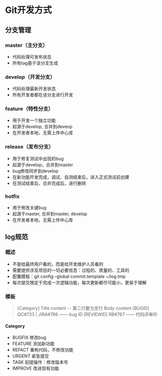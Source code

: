 

# Git开发方式

## 分支管理

### master（主分支）
* 代码处理可发布状态
* 所有tag基于该分支生成


### develop（开发分支）
* 代码处理最新开发状态
* 所有开发者都在该分支进行开发

### feature（特性分支）
* 用于开发一个独立功能
* 起源于develop, 合并到deveop
* 在开发者本地，无需上传中心库

### release（发布分支）
* 用于修复测试中出现的bug
* 起源于develop，合并到master
* bug修改同步到develop
* 在新功能开发完成，调试、自测结束后，进入正式测试前创建
* 在测试结束后，合并完成后，进行删除

### hotfix
* 用于修改关键bug
* 起源于master, 合并到master, develop 
* 在开发者本地，无需上传中心库


## log规范
### 概述
* 不是给最终用户看的，而是给开发维护人员看的
* 需要提供涉及项目的一切必要信息：过程的、质量的、工具的
* 配置模板：git config –global commit.template ~/log.tmp
* 每次提交限定于完成一次逻辑功能，每次更新都尽可能小，更易于理解

### 模板
> [Category] Title content
>                     -- 第二行要为空行
>     Body content
> [BUGID] QC#733 | JIRA#766     —— bug ID
> [REVIEWID] RB#767             —— 代码评审ID

#### Category
* BUGFIX     修改bug
* FEATURE    添加新功能
* REFACT     重构代码，不修改功能
* URGENT     紧急提交
* TASK       前提操作：修改版本号
* IMPROVE    改进现有功能